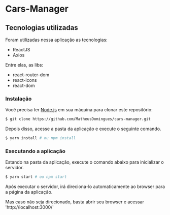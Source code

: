 # Cars-Manager

## Tecnologias utilizadas

Foram utilizadas nessa aplicação as tecnologias:

- ReactJS
- Axios

Entre elas, as libs:

- react-router-dom
- react-icons
- react-dom

### Instalação

Você precisa ter [Node.js](https://nodejs.org) em sua máquina para clonar este repositório:

```sh
$ git clone https://github.com/MatheusDomingues/cars-manager.git
```

Depois disso, acesse a pasta da aplicação e execute o seguinte comando.

```sh
$ yarn install # ou npm install
```

### Executando a aplicação

Estando na pasta da aplicação, execute o comando abaixo para inicializar o servidor.

```sh
$ yarn start # ou npm start
```

Após executar o servidor, irá direciona-lo automaticamente ao browser para a página da aplicação.

Mas caso não seja direcionado, basta abrir seu browser e acessar 'http://localhost:3000/'